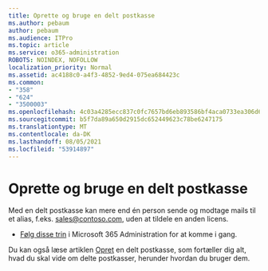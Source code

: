 ```yaml
---
title: Oprette og bruge en delt postkasse
ms.author: pebaum
author: pebaum
ms.audience: ITPro
ms.topic: article
ms.service: o365-administration
ROBOTS: NOINDEX, NOFOLLOW
localization_priority: Normal
ms.assetid: ac4188c0-a4f3-4852-9ed4-075ea684423c
ms.common:
- "358"
- "624"
- "3500003"
ms.openlocfilehash: 4c03a4285ecc837c0fc7657bd6eb893586bf4aca0733ea306d6f6c783ff402d6
ms.sourcegitcommit: b5f7da89a650d2915dc652449623c78be6247175
ms.translationtype: MT
ms.contentlocale: da-DK
ms.lasthandoff: 08/05/2021
ms.locfileid: "53914897"
---
```

# <a name="create-and-use-a-shared-mailbox"></a>Oprette og bruge en delt postkasse

Med en delt postkasse kan mere end én person sende og modtage mails til et alias, f.eks. sales@contoso.com, uden at tildele en anden licens.
  
- [Følg disse trin](https://portal.office.com/AdminPortal/Home#/AssistedGuide/addemailoptions) i Microsoft 365 Administration for at komme i gang. 

Du kan også læse artiklen [Opret](https://docs.microsoft.com/microsoft-365/admin/email/create-a-shared-mailbox) en delt postkasse, som fortæller dig alt, hvad du skal vide om delte postkasser, herunder hvordan du bruger dem.
  